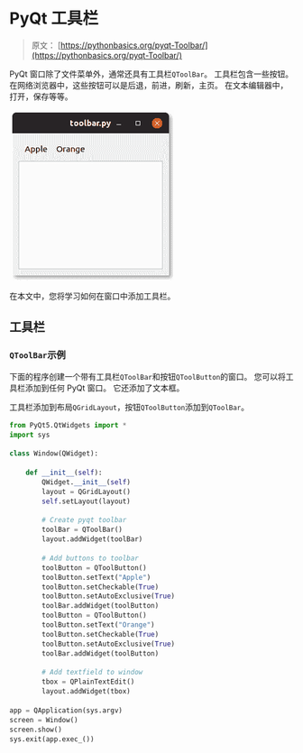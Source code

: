 # PyQt 工具栏

> 原文： [https://pythonbasics.org/pyqt-Toolbar/](https://pythonbasics.org/pyqt-Toolbar/)

PyQt 窗口除了文件菜单外，通常还具有工具栏`QToolBar`。 工具栏包含一些按钮。 在网络浏览器中，这些按钮可以是后退，前进，刷新，主页。 在文本编辑器中，打开，保存等等。

![qt toolbar pyqt](img/c0ebe078f580acf33bdbd871884e2a85.jpg)

在本文中，您将学习如何在窗口中添加工具栏。




## 工具栏

### `QToolBar`示例

下面的程序创建一个带有工具栏`QToolBar`和按钮`QToolButton`的窗口。 您可以将工具栏添加到任何 PyQt 窗口。 它还添加了文本框。

工具栏添加到布局`QGridLayout`，按钮`QToolButton`添加到`QToolBar`。

```py
from PyQt5.QtWidgets import *
import sys

class Window(QWidget):

    def __init__(self):
        QWidget.__init__(self)
        layout = QGridLayout()
        self.setLayout(layout)

        # Create pyqt toolbar
        toolBar = QToolBar()
        layout.addWidget(toolBar)

        # Add buttons to toolbar
        toolButton = QToolButton()
        toolButton.setText("Apple")
        toolButton.setCheckable(True)
        toolButton.setAutoExclusive(True)
        toolBar.addWidget(toolButton)
        toolButton = QToolButton()
        toolButton.setText("Orange")
        toolButton.setCheckable(True)
        toolButton.setAutoExclusive(True)
        toolBar.addWidget(toolButton)

        # Add textfield to window
        tbox = QPlainTextEdit()
        layout.addWidget(tbox)

app = QApplication(sys.argv)
screen = Window()
screen.show()
sys.exit(app.exec_())

```
